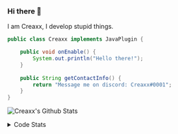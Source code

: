 ### Hi there 👋

I am Creaxx, I develop stupid things. 

```java
public class Creaxx implements JavaPlugin {

    public void onEnable() {
        System.out.println("Hello there!");
    }
    
    public String getContactInfo() {
        return "Message me on discord: Creaxx#0001";
    }
}
```

![Creaxx's Github Stats](https://github-readme-stats.vercel.app/api?username=CreaxxOG&show_icons=true&theme=dark&count_private=true)

<details>
  <summary>Code Stats</summary>

<!--START_SECTION:waka-->

```txt
Java             4 hrs           ███████████████████▒░░░░░   76.99 %
XML              40 mins         ███▒░░░░░░░░░░░░░░░░░░░░░   13.13 %
Kotlin           19 mins         █▓░░░░░░░░░░░░░░░░░░░░░░░   06.17 %
YAML             11 mins         █░░░░░░░░░░░░░░░░░░░░░░░░   03.66 %
Markdown         0 secs          ░░░░░░░░░░░░░░░░░░░░░░░░░   00.02 %
```

<!--END_SECTION:waka-->
</details>
